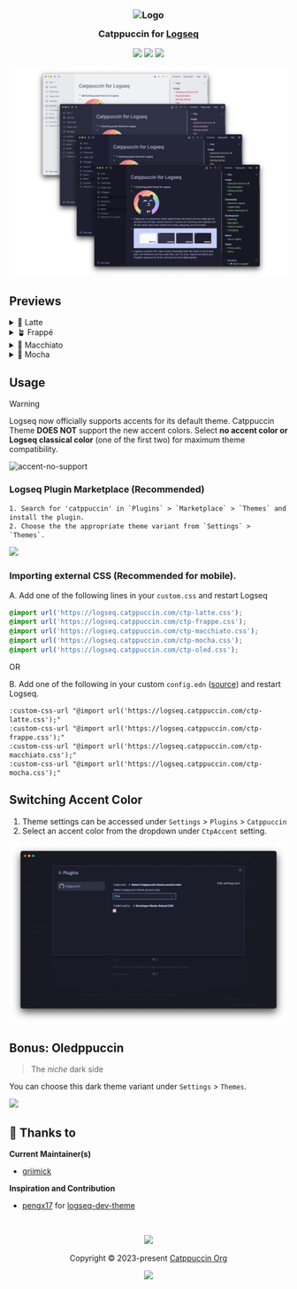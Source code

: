 <h3 align="center">
	<img src="https://raw.githubusercontent.com/catppuccin/catppuccin/main/assets/logos/exports/1544x1544_circle.png" width="100" alt="Logo"/><br/>
	<img src="https://raw.githubusercontent.com/catppuccin/catppuccin/main/assets/misc/transparent.png" height="30" width="0px"/>
	Catppuccin for <a href="https://logseq.com/">Logseq</a>
	<img src="https://raw.githubusercontent.com/catppuccin/catppuccin/main/assets/misc/transparent.png" height="30" width="0px"/>
</h3>

<p align="center">
	<a href="https://github.com/catppuccin/logseq/stargazers"><img src="https://img.shields.io/github/stars/catppuccin/logseq?colorA=363a4f&colorB=b7bdf8&style=for-the-badge"></a>
	<a href="https://github.com/catppuccin/logseq/issues"><img src="https://img.shields.io/github/issues/catppuccin/logseq?colorA=363a4f&colorB=f5a97f&style=for-the-badge"></a>
	<a href="https://github.com/catppuccin/logseq/contributors"><img src="https://img.shields.io/github/contributors/catppuccin/logseq?colorA=363a4f&colorB=a6da95&style=for-the-badge"></a>
</p>

<p align="center">
	<img src="https://raw.githubusercontent.com/catppuccin/logseq/main/assets/preview.webp"/>
</p>

## Previews

<details>
<summary>🌻 Latte</summary>
<img src="https://raw.githubusercontent.com/catppuccin/logseq/main/assets/preview-latte.webp"/>
<blockquote>Selected Accent: Red</blockquote>
</details>
<details>
<summary>🪴 Frappé</summary>
<img src="https://raw.githubusercontent.com/catppuccin/logseq/main/assets/preview-frappe.webp"/>
<blockquote>Selected Accent: Pink</blockquote>
</details>
<details>
<summary>🌺 Macchiato</summary>
<img src="https://raw.githubusercontent.com/catppuccin/logseq/main/assets/preview-macchiato.webp"/>
<blockquote>Selected Accent: Yellow</blockquote>
</details>
<details>
<summary>🌿 Mocha</summary>
<img src="https://raw.githubusercontent.com/catppuccin/logseq/main/assets/preview-mocha.webp"/>
<blockquote>Selected Accent: Green</blockquote>
</details>


## Usage

> [!WARNING]
> Logseq now officially supports accents for its default theme. Catppuccin Theme **DOES NOT** support the new accent colors.
> Select **no accent color or Logseq classical color** (one of the first two) for maximum theme compatibility.
> 
> ![accent-no-support](https://github.com/user-attachments/assets/d26f0194-a260-4c90-9d75-ca8a86327077)


### Logseq Plugin Marketplace **(Recommended)**
    1. Search for 'catppuccin' in `Plugins` > `Marketplace` > `Themes` and install the plugin. 
    2. Choose the the appropriate theme variant from `Settings` > `Themes`.
    
<img src="https://raw.githubusercontent.com/catppuccin/logseq/main/assets/ctp-logseq-marketplace.webp"/>
    

### Importing external CSS (Recommended for mobile). 

A. Add one of the following lines in your `custom.css` and restart Logseq

```css
@import url('https://logseq.catppuccin.com/ctp-latte.css');
@import url('https://logseq.catppuccin.com/ctp-frappe.css');
@import url('https://logseq.catppuccin.com/ctp-macchiato.css');
@import url('https://logseq.catppuccin.com/ctp-mocha.css');
@import url('https://logseq.catppuccin.com/ctp-oled.css');
```
OR

B. Add one of the following in your custom `config.edn` ([source](https://github.com/logseq/logseq/blob/master/src/resources/templates/config.edn#97)) and restart Logseq.

```edn
:custom-css-url "@import url('https://logseq.catppuccin.com/ctp-latte.css');"
:custom-css-url "@import url('https://logseq.catppuccin.com/ctp-frappe.css');"
:custom-css-url "@import url('https://logseq.catppuccin.com/ctp-macchiato.css');"
:custom-css-url "@import url('https://logseq.catppuccin.com/ctp-mocha.css');"
```

## Switching Accent Color

1. Theme settings can be accessed under `Settings` > `Plugins` > `Catppuccin`
2. Select an accent color from the dropdown under `CtpAccent` setting.

<img src="https://raw.githubusercontent.com/catppuccin/logseq/main/assets/ctp-logseq-switch-accent.webp"/>

## Bonus: Oledppuccin

> The _niche_ dark side

You can choose this dark theme variant under `Settings` > `Themes`. 

<img src="https://raw.githubusercontent.com/catppuccin/logseq/main/assets/ctp-oledppuccin.webp"/>


## 💝 Thanks to

**Current Maintainer(s)**
- [griimick](https://github.com/griimick)

**Inspiration and Contribution**
- [pengx17](https://github.com/pengx17) for [logseq-dev-theme](https://github.com/pengx17/logseq-dev-theme)

&nbsp;

<p align="center">
	<img src="https://raw.githubusercontent.com/catppuccin/catppuccin/main/assets/footers/gray0_ctp_on_line.svg?sanitize=true" />
</p>

<p align="center">
	Copyright &copy; 2023-present <a href="https://github.com/catppuccin" target="_blank">Catppuccin Org</a>
</p>

<p align="center">
	<a href="https://github.com/catppuccin/catppuccin/blob/main/LICENSE"><img src="https://img.shields.io/static/v1.svg?style=for-the-badge&label=License&message=MIT&logoColor=d9e0ee&colorA=363a4f&colorB=b7bdf8"/></a>
</p>
